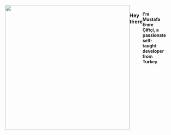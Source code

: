 <div style="display:flex;flex-direction:row;">
  <img align: "left" width="400" height="400" style="background-color: transparent;" src=""/>

  <h3>Hey there</h3>
  <h4>I'm Mustafa Emre Çiftçi, a passionate self-taught developer from Turkey. </h4>
</div>

